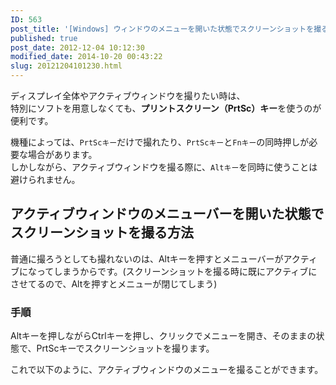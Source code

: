 ```yaml
---
ID: 563
post_title: '[Windows] ウィンドウのメニューを開いた状態でスクリーンショットを撮る方法'
published: true
post_date: 2012-12-04 10:12:30
modified_date: 2014-10-20 00:43:22
slug: 20121204101230.html
---
```

<p>ディスプレイ全体やアクティブウィンドウを撮りたい時は、<br />
特別にソフトを用意しなくても、<b>プリントスクリーン（PrtSc）キー</b>を使うのが便利です。</p>
<p>機種によっては、<code>PrtScキー</code>だけで撮れたり、<code>PrtScキー</code>と<code>Fnキー</code>の同時押しが必要な場合があります。<br />
しかしながら、アクティブウィンドウを撮る際に、<code>Altキー</code>を同時に使うことは避けられません。<br />
<!--more--></p>
<h2>アクティブウィンドウのメニューバーを開いた状態でスクリーンショットを撮る方法</h2>
<p>普通に撮ろうとしても撮れないのは、Altキーを押すとメニューバーがアクティブになってしまうからです。<span class="text-muted">(スクリーンショットを撮る時に既にアクティブにさせてるので、Altを押すとメニューが閉じてしまう)</span></p>
<h3>手順</h3>
<p>Altキーを押しながらCtrlキーを押し、クリックでメニューを開き、そのままの状態で、PrtScキーでスクリーンショットを撮ります。</p>
<p>これで以下のように、アクティブウィンドウのメニューを撮ることができます。<br />
<img decoding="async" lazyload="lazy" src=""></p>